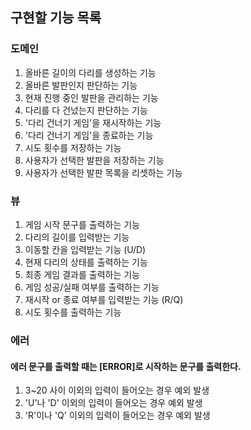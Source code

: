 ## 구현할 기능 목록
### 도메인
1. 올바른 길이의 다리를 생성하는 기능
2. 올바른 발판인지 판단하는 기능
3. 현재 진행 중인 발판을 관리하는 기능
4. 다리를 다 건넜는지 판단하는 기능
5. '다리 건너기 게임'을 재시작하는 기능
6. '다리 건너기 게임'을 종료하는 기능
7. 시도 횟수를 저장하는 기능
8. 사용자가 선택한 발판을 저장하는 기능
9. 사용자가 선택한 발판 목록을 리셋하는 기능
### 뷰
1. 게임 시작 문구를 출력하는 기능
2. 다리의 길이를 입력받는 기능
3. 이동할 칸을 입력받는 기능 (U/D)
4. 현재 다리의 상태를 출력하는 기능
5. 최종 게임 결과를 출력하는 기능
6. 게임 성공/실패 여부를 출력하는 기능
7. 재시작 or 종료 여부를 입력받는 기능 (R/Q)
8. 시도 횟수를 출력하는 기능
### 에러
#### 에러 문구를 출력할 때는 [ERROR]로 시작하는 문구를 출력한다.
1. 3~20 사이 이외의 입력이 들어오는 경우 예외 발생
2. 'U'나 'D' 이외의 입력이 들어오는 경우 예외 발생
3. 'R'이나 'Q' 이외의 입력이 들어오는 경우 예외 발생